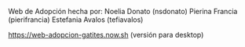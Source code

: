 Web de Adopción hecha por:
Noelia Donato (nsdonato)
Pierina Francia (pierifrancia)
Estefania Avalos (tefiavalos)

https://web-adopcion-gatites.now.sh (versión para desktop)
